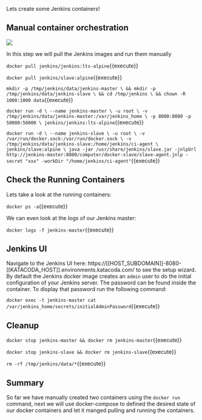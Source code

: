 Lets create some Jenkins containers!

## Manual container orchestration

![](http://www.scmgalaxy.com/tutorials/wp-content/uploads/2018/05/jenkins-architecture-master-slave.jpg)

In this step we will pull the Jenkins images and run them manually

`docker pull jenkins/jenkins:lts-alpine`{{execute}}

`docker pull jenkins/slave:alpine`{{execute}}

`mkdir -p /tmp/jenkins/data/jenkins-master \
    && mkdir -p /tmp/jenkins/data/jenkins-slave \
    && cd /tmp/jenkins \
    && chown -R 1000:1000 data`{{execute}}

`docker run -d \
    --name jenkins-master \
    -u root \
    -v /tmp/jenkins/data/jenkins-master:/var/jenkins_home \
    -p 8080:8080 -p 50000:50000 \
    jenkins/jenkins:lts-alpine`{{execute}}

`docker run -d \
    --name jenkins-slave \
    -u root \
    -v /var/run/docker.sock:/var/run/docker.sock \
    -v /tmp/jenkins/data/jenkins-slave:/home/jenkins/ci-agent \
    jenkins/slave:alpine \
    java -jar /usr/share/jenkins/slave.jar -jnlpUrl http://jenkins-master:8080/computer/docker-slave/slave-agent.jnlp -secret "xxx" -workDir "/home/jenkins/ci-agent"`{{execute}}

## Check the Running Containers

Lets take a look at the running containers:

`docker ps -a`{{execute}}

We can even look at the logs of our Jenkins master:

`docker logs -f jenkins-master`{{execute}}

## Jenkins UI

Navigate to the Jenkins UI here: https://[[HOST_SUBDOMAIN]]-8080-[[KATACODA_HOST]].environments.katacoda.com/ to see the setup wizard. By default the Jenkins docker image creates an `admin` user to do the initial configuration of your Jenkins server. The password can be found inside the container. To display that password run the following command:

`docker exec -t jenkins-master cat /var/jenkins_home/secrets/initialAdminPassword`{{execute}}

## Cleanup
`docker stop jenkins-master && docker rm jenkins-master`{{execute}}

`docker stop jenkins-slave && docker rm jenkins-slave`{{execute}}

`rm -rf /tmp/jenkins/data/*`{{execute}}

## Summary

So far we have manually created two containers using the `docker run` command, next we will use docker-compose to defined the desired state of our docker containers and let it manged pulling and running the containers.